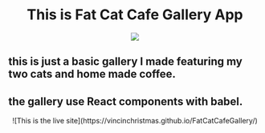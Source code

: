 
<div align="center">
<h1>This is Fat Cat Cafe Gallery App</h1>
<img src="/assets/stylesheets/images/fatcatgif.gif">
</div>

## this is just a basic gallery I made featuring my two cats and home made coffee.

## the gallery use React components with babel. 

<div align="center">
![This is the live site](https://vincinchristmas.github.io/FatCatCafeGallery/)
</div>

